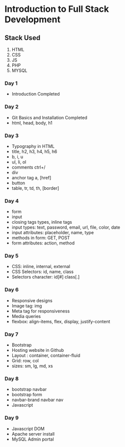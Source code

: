 # Introduction to Full Stack Development

## Stack Used

1. HTML
2. CSS
3. JS
4. PHP
5. MYSQL

### Day 1

- Introduction Completed

### Day 2

- Git Basics and Installation Completed
- html, head, body, h1

### Day 3

- Typography in HTML
- title, h2, h3, h4, h5, h6
- b, i, u
- ul, li, ol
- comments ctrl+/
- div
- anchor tag a, [href]
- button
- table, tr, td, th, [border]

### Day 4

- form
- input
- closing tags types, inline tags
- input types: text, password, email, url, file, color, date
- input attributes: placeholder, name, type
- methods in form: GET, POST
- form attributes: action, method

### Day 5

- CSS: inline, internal, external
- CSS Selectors: id, name, class
- Selectors character: id[#] class[.]

### Day 6

- Responsive designs
- Image tag: img
- Meta tag for responsiveness
- Media queries
- flexbox: align-items, flex, display, justify-content

### Day 7

- Bootstrap
- Hosting website in Github
- Layout : container, container-fluid
- Grid: row, col
- sizes: sm, lg, md, xs

### Day 8

- bootstrap navbar
- bootstrap form
- navbar-brand navbar nav
- Javascript

### Day 9

- Javascript DOM
- Apache server install
- MySQL Admin portal